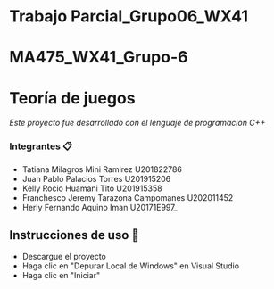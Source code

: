 # Trabajo Parcial_Grupo06_WX41 
# MA475_WX41_Grupo-6
# Teoría de juegos

_Este proyecto fue desarrollado con el lenguaje de programacion C++_

### Integrantes 📋

* Tatiana Milagros Mini Ramirez	U201822786
* Juan Pablo Palacios Torres	U201915206
* Kelly Rocio Huamani Tito 	U201915358
* Franchesco Jeremy Tarazona Campomanes	U202011452
* Herly Fernando Aquino Iman	U20171E997_


## Instrucciones de uso 🚀

* Descargue el proyecto
* Haga clic en "Depurar Local de Windows" en Visual Studio
* Haga clic en "Iniciar"





